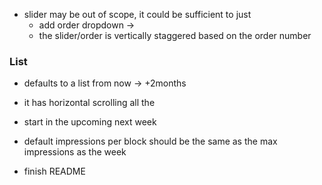 - slider may be out of scope, it could be sufficient to just 
    - add order dropdown -> 
    - the slider/order is vertically staggered based on the order number

### List
  - defaults to a list from now -> +2months
  - it has horizontal scrolling all the
  - start in the upcoming next week


- default impressions per block should be the same as the max impressions as the week
- finish README